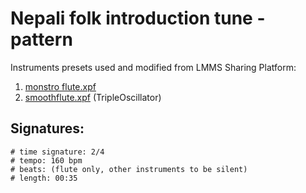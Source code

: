 # Nepali folk introduction tune - pattern

Instruments presets used and modified from LMMS Sharing Platform:
 1. [monstro flute.xpf](https://lmms.io/lsp/?action=show&file=17429)
 2. [smoothflute.xpf](https://lmms.io/lsp/?action=show&file=4649) (TripleOscillator)

## Signatures:

```
# time signature: 2/4
# tempo: 160 bpm
# beats: (flute only, other instruments to be silent)
# length: 00:35
```
